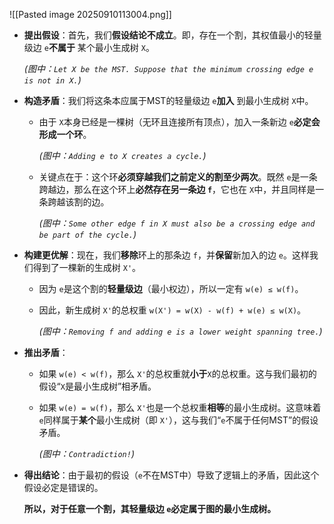 ![[Pasted image 20250910113004.png]]​
- **提出假设**​：首先，我们**假设结论不成立**。即，存在一个割，其权值最小的轻量级边 `e`​**不属于**​ 某个最小生成树 `X`。
    
    _(图中：`Let X be the MST. Suppose that the minimum crossing edge e is not in X.`)_
    
- ​**构造矛盾**​：我们将这条本应属于MST的轻量级边 `e`​**加入**​ 到最小生成树 `X`中。
    
    - 由于 `X`本身已经是一棵树（无环且连接所有顶点），加入一条新边 `e`​**必定会形成一个环**。
        
        _(图中：`Adding e to X creates a cycle.`)_
        
    - 关键点在于：这个环**必须穿越我们之前定义的割至少两次**。既然 `e`是一条跨越边，那么在这个环上**必然存在另一条边 `f`**，它也在 `X`中，并且同样是一条跨越该割的边。
        
        _(图中：`Some other edge f in X must also be a crossing edge and be part of the cycle.`)_
        
    
- ​**构建更优解**​：现在，我们**移除**环上的那条边 `f`，并**保留**新加入的边 `e`。这样我们得到了一棵新的生成树 `X'`。
    
    - 因为 `e`是这个割的**轻量级边**​（最小权边），所以一定有 `w(e) ≤ w(f)`。
        
    - 因此，新生成树 `X'`的总权重 `w(X') = w(X) - w(f) + w(e) ≤ w(X)`。
        
        _(图中：`Removing f and adding e is a lower weight spanning tree.`)_
        
    
- ​**推出矛盾**​：
    
    - 如果 `w(e) < w(f)`，那么 `X'`的总权重就**小于**​ `X`的总权重。这与我们最初的假设“`X`是最小生成树”相矛盾。
        
    - 如果 `w(e) = w(f)`，那么 `X'`也是一个总权重**相等**的最小生成树。这意味着 `e`同样属于**某个**最小生成树（即 `X'`），这与我们“`e`不属于任何MST”的假设矛盾。
        
        _(图中：`Contradiction!`)_
        
    
- ​**得出结论**​：由于最初的假设（`e`不在MST中）导致了逻辑上的矛盾，因此这个假设必定是错误的。
    
    ​**所以，对于任意一个割，其轻量级边 `e`必定属于图的最小生成树。​**

